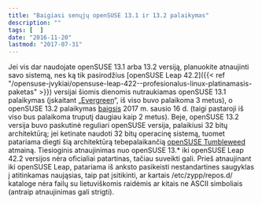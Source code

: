 ```yaml
---
title: "Baigiasi senųjų openSUSE 13.1 ir 13.2 palaikymas"
description: ""
tags: [  ]
date: "2016-11-20"
lastmod: "2017-07-31"
---
```

Jei vis dar naudojate openSUSE 13.1 arba 13.2 versiją, planuokite atnaujinti savo sistemą, nes ką tik pasirodžius [openSUSE Leap 42.2]({{< ref "/opensuse-įvykiai/opensuse-leap-422--profesionalus-linux-platinamasis-paketas" >}}) versijai šiomis dienomis nutraukiamas openSUSE 13.1 palaikymas (įskaitant „[Evergreen](https://en.opensuse.org/openSUSE:Evergreen)“, iš viso buvo palaikoma 3 metus), o openSUSE 13.2 palaikymas [baigsis](https://lists.opensuse.org/opensuse-announce/2016-11/msg00002.html) 2017 m. sausio 16 d. (taigi pastaroji iš viso bus palaikoma truputį daugiau kaip 2 metus). Beje, openSUSE 13.2 versija buvo paskutinė reguliari openSUSE versija, palaikiusi 32 bitų architektūrą; jei ketinate naudoti 32 bitų operacinę sistemą, tuomet patariama diegti šią architektūrą tebepalaikančią [openSUSE Tumbleweed](https://en.opensuse.org/Portal:Tumbleweed) atmainą. Tiesioginis atnaujinimas nuo openSUSE 13.\* iki openSUSE Leap 42.2 versijos nėra oficialiai patartinas, tačiau suveikti gali. Prieš atnaujinant iki openSUSE Leap, patariama iš anksto pasikeisti nestandartines saugyklas į atitinkamas naująsias, taip pat įsitikinti, ar kartais /etc/zypp/repos.d/ kataloge nėra failų su lietuviškomis raidėmis ar kitais ne ASCII simboliais (antraip atnaujinimas gali strigti).
